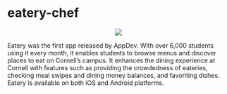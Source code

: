 # eatery-chef

<p align="center">
  <img src="https://user-images.githubusercontent.com/57964367/195434786-14a374ec-04b6-420c-9ea6-7002cd37cb10.png" />
</p>

Eatery was the first app released by AppDev. With over 6,000 students using it every month, it enables students to browse menus and discover places to eat on Cornell’s campus. It enhances the dining experience at Cornell with features such as providing the crowdedness of eateries, checking meal swipes and dining money balances, and favoriting dishes. Eatery is available on both iOS and Android platforms.
